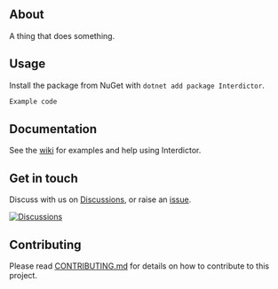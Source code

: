 ﻿## About

A thing that does something.

## Usage
Install the package from NuGet with `dotnet add package Interdictor`.

```csharp
Example code
```

## Documentation
See the [wiki](https://github.com/robertcoltheart/Interdictor/wiki) for examples and help using Interdictor.

## Get in touch
Discuss with us on [Discussions](https://github.com/robertcoltheart/Interdictor/discussions), or raise an [issue](https://github.com/robertcoltheart/Interdictor/issues).

[![Discussions](https://img.shields.io/badge/DISCUSS-ON%20GITHUB-yellow?style=for-the-badge)](https://github.com/robertcoltheart/Interdictor/discussions)

## Contributing
Please read [CONTRIBUTING.md](CONTRIBUTING.md) for details on how to contribute to this project.
